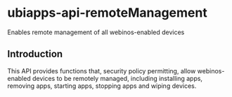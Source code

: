 ubiapps-api-remoteManagement
============================

Enables remote management of all webinos-enabled devices

Introduction
---

This API provides functions that, security policy permitting, allow webinos-enabled devices to be remotely
 managed, including installing apps, removing apps, starting apps, stopping apps and wiping devices.